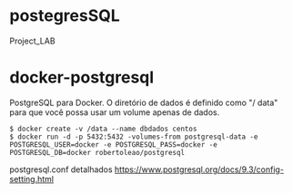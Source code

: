 # postegresSQL
Project_LAB

docker-postgresql
=================

PostgreSQL para Docker. O diretório de dados é definido como "/ data" para que você possa usar um volume apenas de dados.

    $ docker create -v /data --name dbdados centos
    $ docker run -d -p 5432:5432 -volumes-from postgresql-data -e POSTGRESQL_USER=docker -e POSTGRESQL_PASS=docker -e POSTGRESQL_DB=docker robertoleao/postgresql


 
postgresql.conf detalhados
https://www.postgresql.org/docs/9.3/config-setting.html

